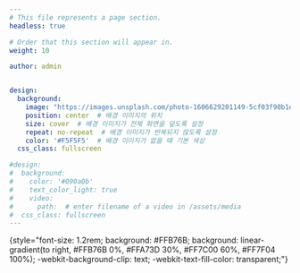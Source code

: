 ```yaml
---
# This file represents a page section.
headless: true

# Order that this section will appear in.
weight: 10

author: admin


design:
  background:
    image: "https://images.unsplash.com/photo-1606629201149-5cf03f90b1e6?q=80&w=1471&auto=format&fit=crop&ixlib=rb-4.0.3&ixid=M3wxMjA3fDB8MHxwaG90by1wYWdlfHx8fGVufDB8fHx8fA%3D%3D"  # 배경으로 사용할 이미지 파일 경로
    position: center  # 배경 이미지의 위치
    size: cover  # 배경 이미지가 전체 화면을 덮도록 설정
    repeat: no-repeat  # 배경 이미지가 반복되지 않도록 설정
    color: '#F5F5F5'  # 배경 이미지가 없을 때 기본 색상
  css_class: fullscreen

#design:
#  background:
#    color: '#090a0b'
#    text_color_light: true
#    video:
#      path:  # enter filename of a video in /assets/media
#  css_class: fullscreen
---
```



{style="font-size: 1.2rem; background: #FFB76B; background: linear-gradient(to right, #FFB76B 0%, #FFA73D 30%, #FF7C00 60%, #FF7F04 100%); -webkit-background-clip: text; -webkit-text-fill-color: transparent;"}

